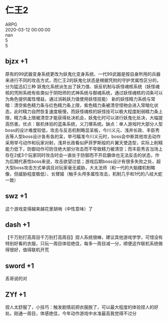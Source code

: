 



# 仁王2
  
ARPG  
2020-03-12 00:00:00  
nan  
5  
5
## bjzx +1


原有的99武器变身系统更改为妖鬼化变身系统、一代99武器是按自身所用的兵器来进行不同的攻击方式，而仁王2的妖鬼化状态是根据凭附的守护灵属性区分的，分为猛迅幻三种
妖鬼化系统派生出了妖力值、妖反机制与妖怪魂核系统（妖怪魂核的凭附系统有些类似于阴阳师的式神系统与御魂系统，通过妖怪魂核的词条可以为角色提供属性增益，通过消耗妖力值使用妖怪技能）
新的妖怪精力系统与常暗：清空紫色精力条与红色精力条上限，紫色精力条被清空怪物会进入常暗化状态，此时精力自然恢复速度极慢，而妖怪魂核的妖怪技可以极大程度削弱精力条上限，精力条上限被清空才能获得处决机会，妖鬼化时可以进行妖鬼化处决，大幅提高伤害。优点：联机体验的蓝条系统，义刀塚系统。缺点：单人游戏时大部分人型boss的设计难度较低，攻击与反击机制略显呆板，今川义元、浅井长政、丰臣秀吉等人型boss设计各有各的呆，举弓瞄准今川义元时，boss会中断其他攻击动作采用举弓动作和玩家对射，浅井长政看似萨菲罗斯般的片翼天使造型，实际上削精能力低下，防御动作可防住绝大部分攻击而不导致精力被清空；而丰臣秀吉当场上存在2或3个玩家同时攻击时会一直处于防御而不开启霸体也无法反击的状态，作为后期代表性boss来说，攻击欲望过低；游戏后期boss设计有很多失败之处，超大型boss攻击方式单调且对玩家毫无威胁，大太法师（和一代的大骷髅机制略像，但威胁程度极低）、长臂姬（触手头颅多属性攻击，机制几乎和1代的八岐大蛇一致）
## swz +1


这个游戏变得越来越花里胡哨（中性意味）了
## dash +1


【千万别打高周目千万别打高周目】捏人系统很棒，建议其他游戏学学，可惜没有特别好看的衣服，只玩一周目体验绝佳，每多一周目减一分，顺便这作联机系统做得很好，值得联机开荒
## sword +1


丢哥说的对
## ZYf +1


捏人太舒服了，小技巧：触发剧情前把衣服脱了，可以最大程度的体验捏人的好处。刚通一周目，体感绝佳，今年动作游戏中水准最高我觉得不过分